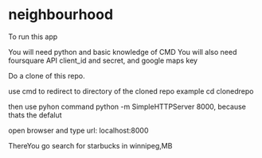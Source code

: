 # neighbourhood

To run this app

  You will need python and basic knowledge of CMD
  You will also need foursquare API client_id and secret, and google maps key

Do a clone of this repo.

use cmd to redirect to directory of the cloned repo
  example cd clonedrepo

then use pyhon command
  python -m SimpleHTTPServer 8000, because thats the defalut

open browser and type url: localhost:8000

ThereYou go search for starbucks in winnipeg,MB
